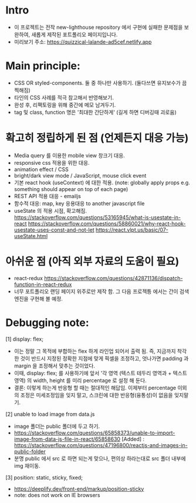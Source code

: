 # Intro
- 이 프로젝트는 전작 new-lighthouse repository 에서 구현에 실패한 문제점을 보완하여, 새롭게 제작된 포트폴리오 페이지입니다.
- 미리보기 주소: https://quizzical-lalande-ad5cef.netlify.app

# Main principle:
- CSS OR styled-components. 둘 중 하나만 사용하기. 
(둘다쓰면 유지보수가 끔찍해짐)
- 타인의 CSS 사례를 적극 참고해서 반영해보기.
- 완성 후, 리팩토링을 위해 중간에 메모 남겨두기.
- tag 및 class, function 명은 '최대한 간단하게' (길게 하면 디버깅때 괴로움)

# 확고히 정립하게 된 점 (언제든지 대응 가능)
- Media query 를 이용한 mobile view 창크기 대응.
- responsive css 적용을 위한 대응.
- animation effect / CSS
- bright/dark view mode / JavaScript, mouse click event
- 기본 react hook (useContext) 에 대한 적용. (note: globally apply props e.g. something should appear on top of each page)
- REST API 적용 대응 - emailjs
- 함수적 대응: map, key 응용대응 to another javascript file
- useState 의 적용 시점, 확고해짐. 
https://stackoverflow.com/questions/53165945/what-is-usestate-in-react 
https://stackoverflow.com/questions/58860021/why-react-hook-usestate-uses-const-and-not-let
https://react.vlpt.us/basic/07-useState.html

# 아쉬운 점 (아직 외부 자료의 도움이 필요)
- react-redux https://stackoverflow.com/questions/42871136/dispatch-function-in-react-redux
- 너무 포트폴리오 랜딩 페이지 위주로만 제작 함. 그 다음 프로젝틍 에서는 간이 검색 엔진을 구현해 볼 예정.

# Debugging note:
[1] display: flex; 
- 이는 정말 그 목적에 부합하는 flex 하게 라인업 되어서 출력 됨. 즉, 지금까지 착각한 것이 반드시 지정된 정확한 지점에 맞게 픽셀을 조정하고, 엇나가면 padding 과 margin 을 조정해서 맞추는 것이었다.
- 이때, display: flex; 를 사용하기에 앞서 '각 영역 (텍스트 테두리 영역과 + 텍스트 영역) 의 width, height 를 미리 percentage 로 설정 해 둔다.
- 결론: 이렇게 하는게 반응형 할 때는 절대적인 해답임. 이제부터 percentage 이외의 조정은 미세조정임을 잊지 말고, 스크린에 대한 반응형(융통성)이 없음을 잊지말기.

[2] unable to load image from data.js
- image 폴더는 public 폴더에 두고 하기.  
- https://stackoverflow.com/questions/65858373/unable-to-import-image-from-data-js-file-in-react/65858630
[Added] : https://stackoverflow.com/questions/47196800/reactjs-and-images-in-public-folder
- 분명 public 에서 src 로 하면 되는게 맞으나, 편의상 하라는대로 src 폴더 내부에 img 재이동.


[3] position: static, sticky, fixed;
- https://deeplify.dev/front-end/markup/position-sticky
- note: does not work on IE browsers